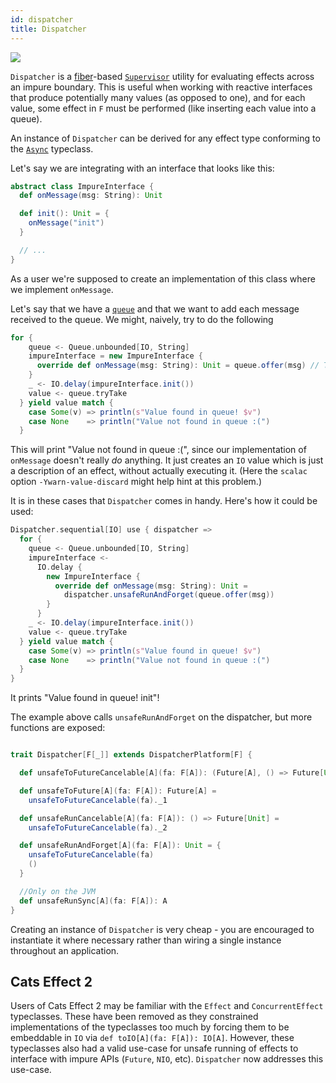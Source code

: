 ```yaml
---
id: dispatcher
title: Dispatcher
---
```


![](assets/dispatcher.jpeg)

`Dispatcher` is a [fiber](../concepts.md#fibers)-based [`Supervisor`](./supervisor.md) utility for evaluating effects across an impure boundary. This is useful when working with reactive interfaces that produce potentially many values (as opposed to one), and for each value, some effect in `F` must be performed (like inserting each value into a queue).

An instance of `Dispatcher` can be derived for any effect type conforming to the [`Async`](../typeclasses/async.md) typeclass.

Let's say we are integrating with an interface that looks like this:

```scala
abstract class ImpureInterface {
  def onMessage(msg: String): Unit

  def init(): Unit = {
    onMessage("init")
  }

  // ...
}
```

As a user we're supposed to create an implementation of this class where we implement `onMessage`.

Let's say that we have a [`queue`](./queue.md) and that we want to add each message received to the queue. We might,
naively, try to do the following

```scala
for {
    queue <- Queue.unbounded[IO, String]
    impureInterface = new ImpureInterface {
      override def onMessage(msg: String): Unit = queue.offer(msg) // This returns an IO, so nothing really happens!
    }
    _ <- IO.delay(impureInterface.init())
    value <- queue.tryTake
  } yield value match {
    case Some(v) => println(s"Value found in queue! $v")
    case None    => println("Value not found in queue :(")
  }
```

This will print "Value not found in queue :(", since our implementation of `onMessage` 
doesn't really *do* anything. It just creates an `IO` value which is just a description of an effect,
without actually executing it. (Here the `scalac` option `-Ywarn-value-discard` might help hint at this problem.)

It is in these cases that `Dispatcher` comes in handy. Here's how it could be used:

```scala
Dispatcher.sequential[IO] use { dispatcher =>
  for {
    queue <- Queue.unbounded[IO, String]
    impureInterface <-
      IO.delay {
        new ImpureInterface {
          override def onMessage(msg: String): Unit =
            dispatcher.unsafeRunAndForget(queue.offer(msg))
        }
      }
    _ <- IO.delay(impureInterface.init())
    value <- queue.tryTake
  } yield value match {
    case Some(v) => println(s"Value found in queue! $v")
    case None    => println("Value not found in queue :(")
  }
}
```

It prints "Value found in queue! init"!

The example above calls `unsafeRunAndForget` on the dispatcher, but more functions are exposed:

```scala

trait Dispatcher[F[_]] extends DispatcherPlatform[F] {

  def unsafeToFutureCancelable[A](fa: F[A]): (Future[A], () => Future[Unit])

  def unsafeToFuture[A](fa: F[A]): Future[A] =
    unsafeToFutureCancelable(fa)._1

  def unsafeRunCancelable[A](fa: F[A]): () => Future[Unit] =
    unsafeToFutureCancelable(fa)._2

  def unsafeRunAndForget[A](fa: F[A]): Unit = {
    unsafeToFutureCancelable(fa)
    ()
  }

  //Only on the JVM
  def unsafeRunSync[A](fa: F[A]): A
}
```

Creating an instance of `Dispatcher` is very cheap - you are encouraged to instantiate it 
where necessary rather than wiring a single instance throughout an application.


## Cats Effect 2

Users of Cats Effect 2 may be familiar with the `Effect` and `ConcurrentEffect`
typeclasses. These have been removed as they constrained implementations of the
typeclasses too much by forcing them to be embeddable in `IO` via `def
toIO[A](fa: F[A]): IO[A]`. However, these typeclasses also had a valid use-case
for unsafe running of effects to interface with impure APIs (`Future`, `NIO`,
etc). `Dispatcher` now addresses this use-case.

